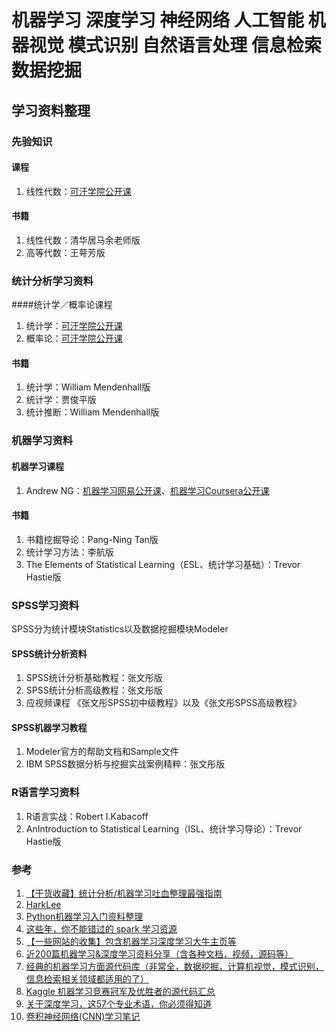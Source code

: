 # 机器学习 深度学习 神经网络 人工智能 机器视觉 模式识别 自然语言处理 信息检索 数据挖掘 
## 学习资料整理
### 先验知识  
#### 课程
1. 线性代数：[可汗学院公开课](http://open.163.com/special/Khan/linearalgebra.html)  

#### 书籍  
1. 线性代数：清华居马余老师版  
2. 高等代数：王萼芳版

### 统计分析学习资料    
####统计学／概率论课程  
1. 统计学：[可汗学院公开课](http://open.163.com/special/Khan/khstatistics.html)  
2. 概率论：[可汗学院公开课](http://open.163.com/special/Khan/probability.html)  

#### 书籍
1. 统计学：William Mendenhall版  
2. 统计学：贾俊平版  
3. 统计推断：William Mendenhall版  

### 机器学习资料  
#### 机器学习课程  
1. Andrew NG：[机器学习网易公开课](http://open.163.com/special/opencourse/machinelearning.html)、[机器学习Coursera公开课](https://www.coursera.org/learn/machine-learning#)  

#### 书籍  
1. 书籍挖掘导论：Pang-Ning Tan版
2. 统计学习方法：李航版  
3. The Elements of Statistical Learning（ESL、统计学习基础）：Trevor Hastie版  

### SPSS学习资料  
SPSS分为统计模块Statistics以及数据挖掘模块Modeler  
#### SPSS统计分析资料  
1. SPSS统计分析基础教程：张文彤版  
2. SPSS统计分析高级教程：张文彤版
3. 应视频课程 《张文彤SPSS初中级教程》以及《张文彤SPSS高级教程》  

#### SPSS机器学习教程  
1. Modeler官方的帮助文档和Sample文件  
2. IBM SPSS数据分析与挖掘实战案例精粹：张文彤版  

### R语言学习资料  
1. R语言实战：Robert I.Kabacoff  
2. AnIntroduction to Statistical Learning（ISL、统计学习导论）：Trevor Hastie版  

### 参考
1. [【干货收藏】统计分析/机器学习吐血整理最强指南](http://mp.weixin.qq.com/s?__biz=MzAxNzc3NDA3OA==&mid=2651304431&idx=1&sn=4e82688613ecc6ae7c0eabdd94c63e4d&scene=2&srcid=0522V4U6Pi5XVmh6bxAMDY02&from=timeline&isappinstalled=0#rd)
2. [HarkLee](http://www.cnblogs.com/hark0623/)  
3. [Python机器学习入门资料整理](https://segmentfault.com/a/1190000004285821)  
4. [这些年，你不能错过的 spark 学习资源](https://segmentfault.com/a/1190000005020672)  
5. [【一些网站的收集】包含机器学习深度学习大牛主页等](http://blog.csdn.net/mark199345/article/details/53587937)
6. [近200篇机器学习&深度学习资料分享（含各种文档，视频，源码等）](http://developer.51cto.com/art/201501/464174_all.htm)
7. [经典的机器学习方面源代码库（非常全，数据挖掘，计算机视觉，模式识别，信息检索相关领域都适用的了）](http://www.cnblogs.com/kshenf/archive/2012/06/14/2548708.html)
8. [Kaggle 机器学习竞赛冠军及优胜者的源代码汇总](http://blog.csdn.net/qq_26898461/article/details/49275401)
9. [关于深度学习，这57个专业术语，你必须得知道](http://mt.sohu.com/20170314/n483352926.shtml)
10. [卷积神经网络(CNN)学习笔记](http://www.jeyzhang.com/cnn-learning-notes-1.html)